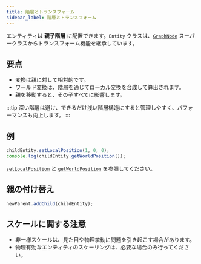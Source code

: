 ```yaml
---
title: 階層とトランスフォーム
sidebar_label: 階層とトランスフォーム
---
```


エンティティは **親子階層** に配置できます。`Entity` クラスは、[`GraphNode`](https://api.playcanvas.com/engine/classes/GraphNode.html) スーパークラスからトランスフォーム機能を継承しています。

## 要点

- 変換は親に対して相対的です。
- ワールド変換は、階層を通じてローカル変換を合成して算出されます。
- 親を移動すると、その子すべてに影響します。

:::tip
深い階層は避け、できるだけ浅い階層構造にすると管理しやすく、パフォーマンスも向上します。
:::

## 例

```javascript
childEntity.setLocalPosition(1, 0, 0);
console.log(childEntity.getWorldPosition());
```

[`setLocalPosition`](https://api.playcanvas.com/engine/classes/GraphNode.html#setlocalposition) と [`getWorldPosition`](https://api.playcanvas.com/engine/classes/GraphNode.html#getworldposition) を参照してください。

## 親の付け替え

```javascript
newParent.addChild(childEntity);
```

## スケールに関する注意

- 非一様スケールは、見た目や物理挙動に問題を引き起こす場合があります。
- 物理有効なエンティティのスケーリングは、必要な場合のみ行ってください。

